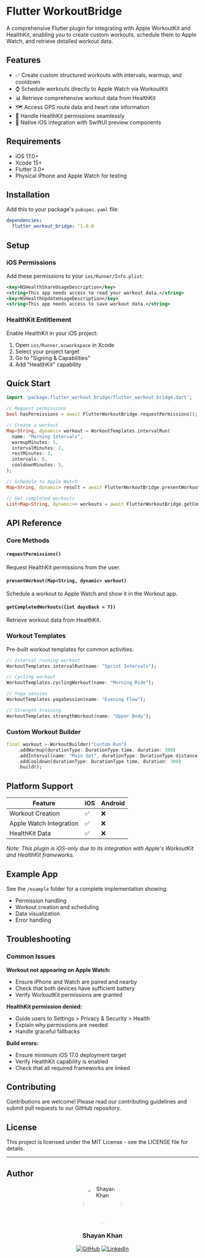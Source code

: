 # Flutter WorkoutBridge

A comprehensive Flutter plugin for integrating with Apple WorkoutKit and HealthKit, enabling you to create custom workouts, schedule them to Apple Watch, and retrieve detailed workout data.

## Features

- ✅ Create custom structured workouts with intervals, warmup, and cooldown
- ⌚ Schedule workouts directly to Apple Watch via WorkoutKit
- 📊 Retrieve comprehensive workout data from HealthKit
- 🗺️ Access GPS route data and heart rate information
- 🔐 Handle HealthKit permissions seamlessly
- 📱 Native iOS integration with SwiftUI preview components

## Requirements

- iOS 17.0+
- Xcode 15+
- Flutter 3.0+
- Physical iPhone and Apple Watch for testing

## Installation

Add this to your package's `pubspec.yaml` file:

```yaml
dependencies:
  flutter_workout_bridge: ^1.0.0
```

## Setup

### iOS Permissions

Add these permissions to your `ios/Runner/Info.plist`:

```xml
<key>NSHealthShareUsageDescription</key>
<string>This app needs access to read your workout data.</string>
<key>NSHealthUpdateUsageDescription</key>
<string>This app needs access to save workout data.</string>
```

### HealthKit Entitlement

Enable HealthKit in your iOS project:
1. Open `ios/Runner.xcworkspace` in Xcode
2. Select your project target
3. Go to "Signing & Capabilities"
4. Add "HealthKit" capability

## Quick Start

```dart
import 'package:flutter_workout_bridge/flutter_workout_bridge.dart';

// Request permissions
bool hasPermissions = await FlutterWorkoutBridge.requestPermissions();

// Create a workout
Map<String, dynamic> workout = WorkoutTemplates.intervalRun(
  name: "Morning Intervals",
  warmupMinutes: 5,
  intervalMinutes: 2,
  restMinutes: 1,
  intervals: 8,
  cooldownMinutes: 5,
);

// Schedule to Apple Watch
Map<String, dynamic> result = await FlutterWorkoutBridge.presentWorkout(workout);

// Get completed workouts
List<Map<String, dynamic>> workouts = await FlutterWorkoutBridge.getCompletedWorkouts(daysBack: 30);
```

## API Reference

### Core Methods

#### `requestPermissions()`
Request HealthKit permissions from the user.

#### `presentWorkout(Map<String, dynamic> workout)`
Schedule a workout to Apple Watch and show it in the Workout app.

#### `getCompletedWorkouts({int daysBack = 7})`
Retrieve workout data from HealthKit.

### Workout Templates

Pre-built workout templates for common activities:

```dart
// Interval running workout
WorkoutTemplates.intervalRun(name: "Sprint Intervals");

// Cycling workout
WorkoutTemplates.cyclingWorkout(name: "Morning Ride");

// Yoga session
WorkoutTemplates.yogaSession(name: "Evening Flow");

// Strength training
WorkoutTemplates.strengthWorkout(name: "Upper Body");
```

### Custom Workout Builder

```dart
final workout = WorkoutBuilder("Custom Run")
    .addWarmup(durationType: DurationType.time, duration: 300)
    .addInterval(name: "Main Set", durationType: DurationType.distance, duration: 5000)
    .addCooldown(durationType: DurationType.time, duration: 300)
    .build();
```

## Platform Support

| Feature | iOS | Android |
|---------|-----|---------|
| Workout Creation | ✅ | ❌ |
| Apple Watch Integration | ✅ | ❌ |
| HealthKit Data | ✅ | ❌ |

*Note: This plugin is iOS-only due to its integration with Apple's WorkoutKit and HealthKit frameworks.*

## Example App

See the `/example` folder for a complete implementation showing:
- Permission handling
- Workout creation and scheduling
- Data visualization
- Error handling

## Troubleshooting

### Common Issues

**Workout not appearing on Apple Watch:**
- Ensure iPhone and Watch are paired and nearby
- Check that both devices have sufficient battery
- Verify WorkoutKit permissions are granted

**HealthKit permission denied:**
- Guide users to Settings > Privacy & Security > Health
- Explain why permissions are needed
- Handle graceful fallbacks

**Build errors:**
- Ensure minimum iOS 17.0 deployment target
- Verify HealthKit capability is enabled
- Check that all required frameworks are linked

## Contributing

Contributions are welcome! Please read our contributing guidelines and submit pull requests to our GitHub repository.

## License

This project is licensed under the MIT License - see the LICENSE file for details.

---

## Author

<div align="center">
  <img src="https://github.com/xhayankhan.png" alt="Shayan Khan" width="100" height="100" style="border-radius: 50%;">
  <h3>Shayan Khan</h3>


[![GitHub](https://img.shields.io/badge/GitHub-xhayankhan-black?style=flat&logo=github)](https://github.com/xhayankhan)
[![LinkedIn](https://img.shields.io/badge/LinkedIn-shayan--flutter--dev-blue?style=flat&logo=linkedin)](https://www.linkedin.com/in/shayan-flutter-dev/)


</div>